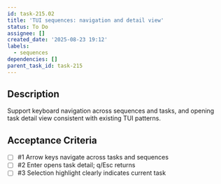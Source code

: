 ```yaml
---
id: task-215.02
title: 'TUI sequences: navigation and detail view'
status: To Do
assignee: []
created_date: '2025-08-23 19:12'
labels:
  - sequences
dependencies: []
parent_task_id: task-215
---
```


## Description

Support keyboard navigation across sequences and tasks, and opening task detail view consistent with existing TUI patterns.

## Acceptance Criteria
<!-- AC:BEGIN -->
- [ ] #1 Arrow keys navigate across tasks and sequences
- [ ] #2 Enter opens task detail; q/Esc returns
- [ ] #3 Selection highlight clearly indicates current task
<!-- AC:END -->
